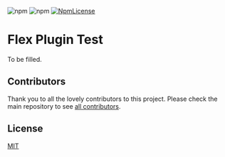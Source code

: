 ![npm](https://img.shields.io/npm/v/flex-plugin-test.svg?style=square)
![npm](https://img.shields.io/npm/dt/flex-plugin-test.svg?style=square)
[![NpmLicense](https://img.shields.io/npm/l/flex-plugin-test.svg?style=square)](../../LICENSE)

# Flex Plugin Test

To be filled.

## Contributors

Thank you to all the lovely contributors to this project. Please check the main repository to see [all contributors](https://github.com/twilio/flex-plugin-builder#contributors).

## License

[MIT](../../LICENSE)

